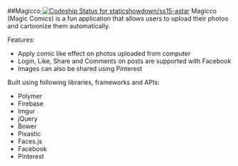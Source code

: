##Magicco[ ![Codeship Status for staticshowdown/ss15-astar](https://codeship.com/projects/b534f8d0-8590-0132-383c-42544e533c3f/status?branch=master)](https://codeship.com/projects/58783)
Magicco (Magic Comics) is a fun application that allows users to upload their photos and cartoonize them automatically.

Features:

- Apply comic like effect on photos uploaded from computer
- Login, Like, Share and Comments on posts are supported with Facebook
- Images can also be shared using Pinterest

Built using following libraries, frameworks and APIs:

- Polymer
- Firebase
- Imgur
- jQuery
- Bower
- Pixastic
- Faces.js
- Facebook
- Pinterest
